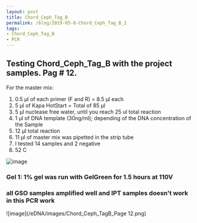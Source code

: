 ```yaml
---
layout: post
title: Chord_Ceph_Tag_B
permalink: /blog/2019-05-8-Chord_Ceph_Tag_B_2
tags:
- Chord_Ceph_Tag_B
- PCR
---
```


## Testing Chord_Ceph_Tag_B with the project samples. Pag # 12.

For the master mix:

1. 0.5 µl of each primer (F and R) = 8.5 µl each
2. 5 µl of Kapa HotStart = Total of 85 µl
3. 5 µl nuclease free water, until you reach 25 ul total reaction
4. 1 µl of DNA template (30ng/ml); depending of the DNA concentration of the Sample
5. 12 µl total reaction
6. 11 µl of master mix was pipetted in the strip tube
7. I tested 14 samples and 2 negative 
8. 52 C

![image](/eDNA/images/Page12_Co_Cep.png)

### Gel 1: 1% gel was run with GelGreen for 1.5 hours at 110V

### all GSO samples amplified well and IPT samples doesn't work in this PCR work

![image](/eDNA/images/Chord_Ceph_TagB_Page 12.png)
